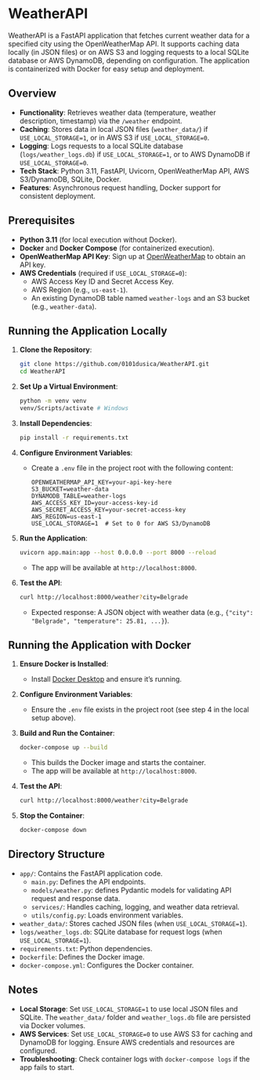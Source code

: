 # WeatherAPI

WeatherAPI is a FastAPI application that fetches current weather data for a specified city using the OpenWeatherMap API. It supports caching data locally (in JSON files) or on AWS S3 and logging requests to a local SQLite database or AWS DynamoDB, depending on configuration. The application is containerized with Docker for easy setup and deployment.

## Overview

- **Functionality**: Retrieves weather data (temperature, weather description, timestamp) via the `/weather` endpoint.
- **Caching**: Stores data in local JSON files (`weather_data/`) if `USE_LOCAL_STORAGE=1`, or in AWS S3 if `USE_LOCAL_STORAGE=0`.
- **Logging**: Logs requests to a local SQLite database (`logs/weather_logs.db`) if `USE_LOCAL_STORAGE=1`, or to AWS DynamoDB if `USE_LOCAL_STORAGE=0`.
- **Tech Stack**: Python 3.11, FastAPI, Uvicorn, OpenWeatherMap API, AWS S3/DynamoDB, SQLite, Docker.
- **Features**: Asynchronous request handling, Docker support for consistent deployment.

## Prerequisites

- **Python 3.11** (for local execution without Docker).
- **Docker** and **Docker Compose** (for containerized execution).
- **OpenWeatherMap API Key**: Sign up at [OpenWeatherMap](https://openweathermap.org/) to obtain an API key.
- **AWS Credentials** (required if `USE_LOCAL_STORAGE=0`):
  - AWS Access Key ID and Secret Access Key.
  - AWS Region (e.g., `us-east-1`).
  - An existing DynamoDB table named `weather-logs` and an S3 bucket (e.g., `weather-data`).

## Running the Application Locally

1. **Clone the Repository**:
   ```bash
   git clone https://github.com/0101dusica/WeatherAPI.git
   cd WeatherAPI
   ```

2. **Set Up a Virtual Environment**:
   ```bash
   python -m venv venv
   venv/Scripts/activate # Windows
   ```

3. **Install Dependencies**:
   ```bash
   pip install -r requirements.txt
   ```

4. **Configure Environment Variables**:
   - Create a `.env` file in the project root with the following content:
     ```plaintext
     OPENWEATHERMAP_API_KEY=your-api-key-here
     S3_BUCKET=weather-data
     DYNAMODB_TABLE=weather-logs
     AWS_ACCESS_KEY_ID=your-access-key-id
     AWS_SECRET_ACCESS_KEY=your-secret-access-key
     AWS_REGION=us-east-1
     USE_LOCAL_STORAGE=1  # Set to 0 for AWS S3/DynamoDB
     ```

5. **Run the Application**:
   ```bash
   uvicorn app.main:app --host 0.0.0.0 --port 8000 --reload
   ```
   - The app will be available at `http://localhost:8000`.

6. **Test the API**:
   ```bash
   curl http://localhost:8000/weather?city=Belgrade
   ```
   - Expected response: A JSON object with weather data (e.g., `{"city": "Belgrade", "temperature": 25.81, ...}`).

## Running the Application with Docker

1. **Ensure Docker is Installed**:
   - Install [Docker Desktop](https://www.docker.com/products/docker-desktop/) and ensure it’s running.

2. **Configure Environment Variables**:
   - Ensure the `.env` file exists in the project root (see step 4 in the local setup above).

3. **Build and Run the Container**:
   ```bash
   docker-compose up --build
   ```
   - This builds the Docker image and starts the container.
   - The app will be available at `http://localhost:8000`.

4. **Test the API**:
   ```bash
   curl http://localhost:8000/weather?city=Belgrade
   ```

5. **Stop the Container**:
   ```bash
   docker-compose down
   ```

## Directory Structure

- `app/`: Contains the FastAPI application code.
  - `main.py`: Defines the API endpoints.
  - `models/weather.py`: defines Pydantic models for validating API request and response data.
  - `services/`: Handles caching, logging, and weather data retrieval.
  - `utils/config.py`: Loads environment variables.
- `weather_data/`: Stores cached JSON files (when `USE_LOCAL_STORAGE=1`).
- `logs/weather_logs.db`: SQLite database for request logs (when `USE_LOCAL_STORAGE=1`).
- `requirements.txt`: Python dependencies.
- `Dockerfile`: Defines the Docker image.
- `docker-compose.yml`: Configures the Docker container.

## Notes

- **Local Storage**: Set `USE_LOCAL_STORAGE=1` to use local JSON files and SQLite. The `weather_data/` folder and `weather_logs.db` file are persisted via Docker volumes.
- **AWS Services**: Set `USE_LOCAL_STORAGE=0` to use AWS S3 for caching and DynamoDB for logging. Ensure AWS credentials and resources are configured.
- **Troubleshooting**: Check container logs with `docker-compose logs` if the app fails to start.